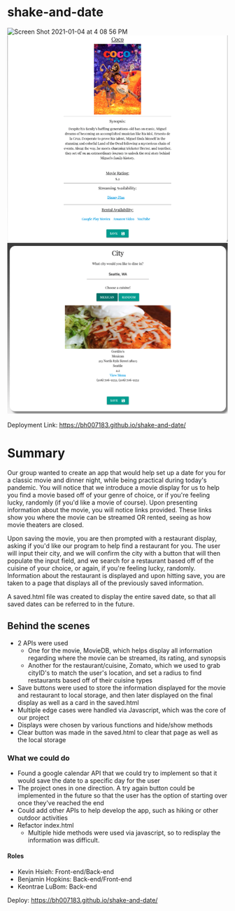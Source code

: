 # shake-and-date

<img width="1440" alt="Screen Shot 2021-01-04 at 4 08 56 PM" src="https://user-images.githubusercontent.com/74025123/103579954-264f8400-4e8e-11eb-91d7-90470546696b.png">

<img src="Screen Shot 2021-04-09 at 7.57.11 AM.png">

<img src="Screen Shot 2021-04-09 at 8.00.30 AM.png">

Deployment Link: https://bh007183.github.io/shake-and-date/

# Summary

Our group wanted to create an app that would help set up a date for you for a classic movie and dinner night, while being practical during today's pandemic. You will notice that we introduce a movie display for us to help you find a movie based off of your genre of choice, or if you're feeling lucky, randomly (if you'd like a movie of course). Upon presenting information about the movie, you will notice links provided. These links show you where the movie can be streamed OR rented, seeing as how movie theaters are closed.

Upon saving the movie, you are then prompted with a restaurant display, asking if you'd like our program to help find a restaurant for you. The user will input their city, and we will confirm the city with a button that will then populate the input field, and we search for a restaurant based off of the cuisine of your choice, or again, if you're feeling lucky, randomly. Information about the restaurant is displayed and upon hitting save, you are taken to a page that displays all of the previously saved information.

A saved.html file was created to display the entire saved date, so that all saved dates can be referred to in the future.

## Behind the scenes

- 2 APIs were used
  - One for the movie, MovieDB, which helps display all information regarding where the movie can be streamed, its rating, and synopsis
  - Another for the restaurant/cuisine, Zomato, which we used to grab cityID's to match the user's location, and set a radius to find restaurants based off of their cuisine types
- Save buttons were used to store the information displayed for the movie and restaurant to local storage, and then later displayed on the final display as well as a card in the saved.html
- Multiple edge cases were handled via Javascript, which was the core of our project
- Displays were chosen by various functions and hide/show methods
- Clear button was made in the saved.html to clear that page as well as the local storage

### What we could do

- Found a google calendar API that we could try to implement so that it would save the date to a specific day for the user
- The project ones in one direction. A try again button could be implemented in the future so that the user has the option of starting over once they've reached the end
- Could add other APIs to help develop the app, such as hiking or other outdoor activities
- Refactor index.html
  - Multiple hide methods were used via javascript, so to redisplay the information was difficult.

#### Roles

- Kevin Hsieh: Front-end/Back-end
- Benjamin Hopkins: Back-end/Front-end
- Keontrae LuBom: Back-end

Deploy: https://bh007183.github.io/shake-and-date/
